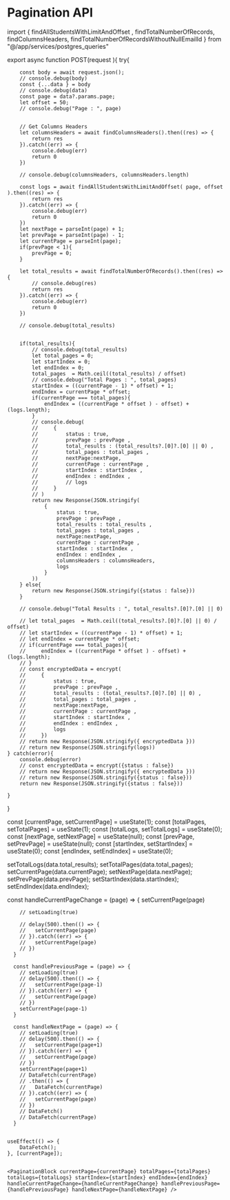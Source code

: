 # Pagination API


import  { findAllStudentsWithLimitAndOffset , findTotalNumberOfRecords, findColumnsHeaders, findTotalNumberOfRecordsWithoutNullEmailId } from "@/app/services/postgres_queries"


export async function POST(request ){
    try{

        
        const body = await request.json();
        // console.debug(body)
        const {...data } = body
        // console.debug(data)
        const page = data?.params.page;
        let offset = 50;
        // console.debug("Page : ", page)

        
        // Get Columns Headers
        let columnsHeaders = await findColumnsHeaders().then((res) => {
            return res
        }).catch((err) => {
            console.debug(err)
            return 0
        })

        // console.debug(columnsHeaders, columnsHeaders.length)

        const logs = await findAllStudentsWithLimitAndOffset( page, offset ).then((res) => {
            return res
        }).catch((err) => {
            console.debug(err)
            return 0
        })
        let nextPage = parseInt(page) + 1;
        let prevPage = parseInt(page) - 1;
        let currentPage = parseInt(page);
        if(prevPage < 1){
            prevPage = 0;
        }

        let total_results = await findTotalNumberOfRecords().then((res) => {
            // console.debug(res)
            return res
        }).catch((err) => {
            console.debug(err)
            return 0
        })

        // console.debug(total_results)

        
        if(total_results){
            // console.debug(total_results)
            let total_pages = 0;
            let startIndex = 0;
            let endIndex = 0;
            total_pages  = Math.ceil((total_results) / offset)
            // console.debug("Total Pages : ", total_pages)
            startIndex = ((currentPage - 1) * offset) + 1;
            endIndex = currentPage * offset;
            if(currentPage === total_pages){
                endIndex = ((currentPage * offset ) - offset) + (logs.length);
            }
            // console.debug(
            //     {
            //         status : true, 
            //         prevPage : prevPage , 
            //         total_results : (total_results?.[0]?.[0] || 0) ,  
            //         total_pages : total_pages ,  
            //         nextPage:nextPage, 
            //         currentPage : currentPage ,   
            //         startIndex : startIndex ,
            //         endIndex : endIndex ,
            //         // logs
            //     }
            // )
            return new Response(JSON.stringify(
                {
                    status : true, 
                    prevPage : prevPage , 
                    total_results : total_results ,  
                    total_pages : total_pages ,  
                    nextPage:nextPage, 
                    currentPage : currentPage ,   
                    startIndex : startIndex ,
                    endIndex : endIndex ,
                    columnsHeaders : columnsHeaders,
                    logs
                }
            ))
        } else{
            return new Response(JSON.stringify({status : false}))
        }

        // console.debug("Total Results : ", total_results?.[0]?.[0] || 0)

        // let total_pages  = Math.ceil((total_results?.[0]?.[0] || 0) / offset)
        // let startIndex = ((currentPage - 1) * offset) + 1;
        // let endIndex = currentPage * offset;
        // if(currentPage === total_pages){
        //     endIndex = ((currentPage * offset ) - offset) + (logs.length);
        // }
        // const encryptedData = encrypt(
        //     {
        //         status : true, 
        //         prevPage : prevPage , 
        //         total_results : (total_results?.[0]?.[0] || 0) ,  
        //         total_pages : total_pages ,  
        //         nextPage:nextPage, 
        //         currentPage : currentPage ,   
        //         startIndex : startIndex ,
        //         endIndex : endIndex ,
        //         logs
        //     })
        // return new Response(JSON.stringify({ encryptedData }))
        // return new Response(JSON.stringify(logs))
    } catch(error){
        console.debug(error)
        // const encryptedData = encrypt({status : false})
        // return new Response(JSON.stringify({ encryptedData }))
        // return new Response(JSON.stringify({status : false}))
        return new Response(JSON.stringify({status : false}))
        
    }

}


const [currentPage, setCurrentPage] = useState(1);
    const [totalPages, setTotalPages] = useState(1);
    const [totalLogs, setTotalLogs] = useState(0);
    const [nextPage, setNextPage] = useState(null);
    const [prevPage, setPrevPage] = useState(null);
    const [startIndex, setStartIndex] = useState(0);
    const [endIndex, setEndIndex] = useState(0);


setTotalLogs(data.total_results);
setTotalPages(data.total_pages);
setCurrentPage(data.currentPage);
setNextPage(data.nextPage);
setPrevPage(data.prevPage);
setStartIndex(data.startIndex);
setEndIndex(data.endIndex);



const handleCurrentPageChange = (page) => {
      setCurrentPage(page)      
          
        // setLoading(true)

        // delay(500).then(() => {
        //   setCurrentPage(page)          
        // }).catch((err) => {
        //   setCurrentPage(page)          
        // })
      }
  
      const handlePreviousPage = (page) => {
        // setLoading(true)
        // delay(500).then(() => {
        //   setCurrentPage(page-1)          
        // }).catch((err) => {
        //   setCurrentPage(page)          
        // })
        setCurrentPage(page-1)          
      }
  
      const handleNextPage = (page) => {
        // setLoading(true)
        // delay(500).then(() => {
        //   setCurrentPage(page+1)          
        // }).catch((err) => {
        //   setCurrentPage(page)          
        // })
        setCurrentPage(page+1)
        // DataFetch(currentPage)
        // .then(() => {
        //   DataFetch(currentPage)
        // }).catch((err) => {
        //   setCurrentPage(page)          
        // })
        // DataFetch()     
        // DataFetch(currentPage)
      }

      
    useEffect(() => {
        DataFetch();
    }, [currentPage]);


    <PaginationBlock currentPage={currentPage} totalPages={totalPages} totalLogs={totalLogs} startIndex={startIndex} endIndex={endIndex} handleCurrentPageChange={handleCurrentPageChange} handlePreviousPage={handlePreviousPage} handleNextPage={handleNextPage} />